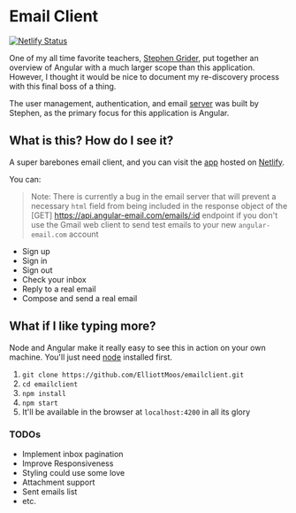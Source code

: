 # Email Client

[![Netlify Status](https://api.netlify.com/api/v1/badges/037dc460-b1d2-4d1c-8abb-386eb387a03d/deploy-status)](https://app.netlify.com/sites/heuristic-kowalevski-98936f/deploys)

One of my all time favorite teachers, [Stephen Grider](https://twitter.com/ste_grider?lang=en), put together an overview of Angular with a much larger scope than this application. However, I thought it would be nice to document my re-discovery process with this final boss of a thing.

The user management, authentication, and email [server](https://api.angular-email.com/) was built by Stephen, as the primary focus for this application is Angular.

## What is this? How do I see it?

A super barebones email client, and you can visit the [app](https://heuristic-kowalevski-98936f.netlify.app/) hosted on [Netlify](https://netlify.com).

You can:

> Note: There is currently a bug in the email server that will prevent a necessary `html` field from being included in the
> response object of the \[GET] https://api.angular-email.com/emails/:id endpoint if you don't use the Gmail web client to send
> test emails to your new `angular-email.com` account

- Sign up
- Sign in
- Sign out
- Check your inbox
- Reply to a real email
- Compose and send a real email

## What if I like typing more?

Node and Angular make it really easy to see this in action on your own machine. You'll just need [node](https://nodejs.org/en/) installed first.

1. `git clone https://github.com/ElliottMoos/emailclient.git`
2. `cd emailclient`
3. `npm install`
4. `npm start`
5. It'll be available in the browser at `localhost:4200` in all its glory

### TODOs

- Implement inbox pagination
- Improve Responsiveness
- Styling could use some love
- Attachment support
- Sent emails list
- etc.
